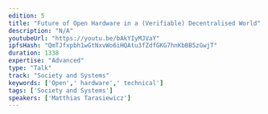 ```yaml
---
edition: 5
title: "Future of Open Hardware in a (Verifiable) Decentralised World"
description: "N/A"
youtubeUrl: "https://youtu.be/bAkYIyMJVaY"
ipfsHash: "QmTJfxpbh1wGtNxvWo6iHQAtu3fZdfGKG7hnKbBB5zGwjT"
duration: 1338
expertise: "Advanced"
type: "Talk"
track: "Society and Systems"
keywords: ['Open',' hardware',' technical']
tags: ['Society and Systems']
speakers: ['Matthias Tarasiewicz']
---
```

